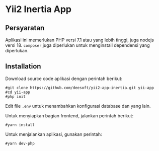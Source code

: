 # Yii2 Inertia App

## Persyaratan
Aplikasi ini memerlukan PHP versi 7.1 atau yang lebih tinggi, juga nodejs versi 18. 
`composer` juga diperlukan untuk menginstall dependensi yang diperlukan.

## Installation
Download source code aplikasi dengan perintah berikut:

```
#git clone https://github.com/deesoft/yii2-app-inertia.git yii-app
#cd yii-app
#php init
```
Edit file `.env` untuk menambahkan konfigurasi database dan yang lain.

Untuk menyiapkan bagian frontend, jalankan perintah berikut:

```
#yarn install
```

Untuk menjalankan aplikasi, gunakan perintah:
```
#yarn dev-php
```



